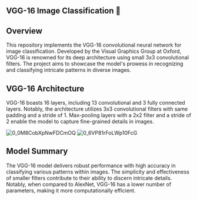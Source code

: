## VGG-16 Image Classification 🏹

## Overview
This repository implements the VGG-16 convolutional neural network for image classification. Developed by the Visual Graphics Group at Oxford, VGG-16 is renowned for its deep architecture using small 3x3 convolutional filters. The project aims to showcase the model's prowess in recognizing and classifying intricate patterns in diverse images.


## VGG-16 Architecture

VGG-16 boasts 16 layers, including 13 convolutional and 3 fully connected layers. Notably, the architecture utilizes 3x3 convolutional filters with same padding and a stride of 1. Max-pooling layers with a 2x2 filter and a stride of 2 enable the model to capture fine-grained details in images.


![0_0M8CobXpNwFDCmOQ](https://github.com/Abdelrahman-Amen/VGG16-From-Scratch-and-Built_in/assets/103226865/7d3574bb-9530-463b-8b13-884832796488)
![0_6VP81rFoLWp10FcG](https://github.com/Abdelrahman-Amen/VGG16-From-Scratch-and-Built_in/assets/103226865/ebdf0205-1501-41ee-94e6-791a03100c50)

## Model Summary

The VGG-16 model delivers robust performance with high accuracy in classifying various patterns within images. The simplicity and effectiveness of smaller filters contribute to their ability to discern intricate details. Notably, when compared to AlexNet, VGG-16 has a lower number of parameters, making it more computationally efficient.

